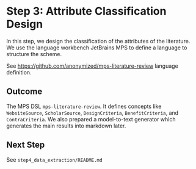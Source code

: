 # Step 3: Attribute Classification Design

In this step, we design the classification of the attributes of the literature.
We use the language workbench JetBrains MPS to define a language to structure the scheme.

See https://github.com/anonymized/mps-literature-review language definition.

## Outcome

The MPS DSL `mps-literature-review`.
It defines concepts like `WebsiteSource`, `ScholarSource`, `DesignCriteria`, `BenefitCriteria`, and `ContraCriteria`.
We also prepared a model-to-text generator which generates the main results into markdown later.

## Next Step

See `step4_data_extraction/README.md`
